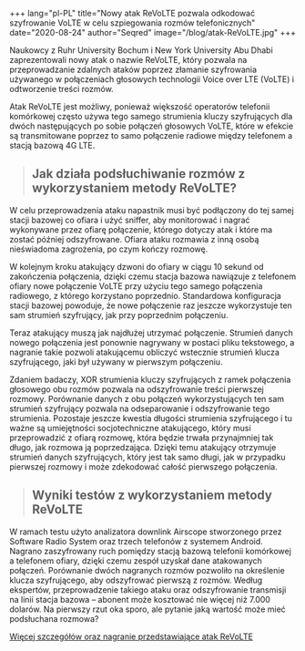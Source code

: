 +++
lang="pl-PL"
title="Nowy atak ReVoLTE pozwala odkodować szyfrowanie VoLTE w celu szpiegowania rozmów telefonicznych"
date="2020-08-24"
author="Seqred"
image="/blog/atak-ReVoLTE.jpg"
+++

Naukowcy z Ruhr University Bochum i New York University Abu Dhabi zaprezentowali nowy atak o nazwie ReVoLTE, który pozwala na przeprowadzanie zdalnych ataków poprzez złamanie szyfrowania używanego w połączeniach głosowych technologii Voice over LTE (VoLTE) i odtworzenie treści rozmów.

Atak ReVoLTE jest możliwy, ponieważ większość operatorów telefonii komórkowej często używa tego samego strumienia kluczy szyfrujących dla dwóch następujących po sobie połączeń głosowych VoLTE, które w efekcie są transmitowane poprzez to samo połączenie radiowe między telefonem a stacją bazową 4G LTE.

> Jak działa podsłuchiwanie rozmów z wykorzystaniem metody ReVoLTE?
> -----------------------------------------------------------------

W celu przeprowadzenia ataku napastnik musi być podłączony do tej samej stacji bazowej co ofiara i użyć sniffer, aby monitorować i nagrać wykonywane przez ofiarę połączenie, którego dotyczy atak i które ma zostać później odszyfrowane. Ofiara ataku rozmawia z inną osobą nieświadoma zagrożenia, po czym kończy rozmowę.

W kolejnym kroku atakujący dzwoni do ofiary w ciągu 10 sekund od zakończenia połączenia, dzięki czemu stacja bazowa nawiązuje z telefonem ofiary nowe połączenie VoLTE przy użyciu tego samego połączenia radiowego, z którego korzystano poprzednio. Standardowa konfiguracja stacji bazowej powoduje, że nowe połączenie raz jeszcze wykorzystuje ten sam strumień szyfrujący, jak przy poprzednim połączeniu.

Teraz atakujący muszą jak najdłużej utrzymać połączenie. Strumień danych nowego połączenia jest ponownie nagrywany w postaci pliku tekstowego, a nagranie takie pozwoli atakującemu obliczyć wstecznie strumień klucza szyfrującego, jaki był używany w pierwszym połączeniu.

Zdaniem badaczy, XOR strumienia kluczy szyfrujących z ramek połączenia głosowego obu rozmów pozwala na odszyfrowanie treści pierwszej rozmowy. Porównanie danych z obu połączeń wykorzystujących ten sam strumień szyfrujący pozwala na odseparowanie i odszyfrowanie tego strumienia. Pozostaje jeszcze kwestia długości strumienia szyfrującego i tu ważne są umiejętności socjotechniczne atakującego, który musi przeprowadzić z ofiarą rozmowę, która będzie trwała przynajmniej tak długo, jak rozmowa ją poprzedzająca. Dzięki temu atakujący otrzymuje strumień danych szyfrujących, który jest tak samo długi, jak w przypadku pierwszej rozmowy i może zdekodować całość pierwszego połączenia.

> Wyniki testów z wykorzystaniem metody ReVoLTE
> ---------------------------------------------

W ramach testu użyto analizatora downlink Airscope stworzonego przez Software Radio System oraz trzech telefonów z systemem Android. Nagrano zaszyfrowany ruch pomiędzy stacją bazową telefonii komórkowej a telefonem ofiary, dzięki czemu zespół uzyskał dane atakowanych połączeń. Porównanie dwóch nagranych rozmów pozwoliło na określenie klucza szyfrującego, aby odszyfrować pierwszą z rozmów. Według ekspertów, przeprowadzenie takiego ataku oraz odszyfrowanie transmisji na linii stacja bazowa – abonent może kosztować nie więcej niż 7.000 dolarów. Na pierwszy rzut oka sporo, ale pytanie jaką wartość może mieć podsłuchana rozmowa?

[Więcej szczegółów oraz nagranie przedstawiające atak ReVoLTE](https://thehackernews.com/2020/08/a-team-of-academic-researcherswho.html)

